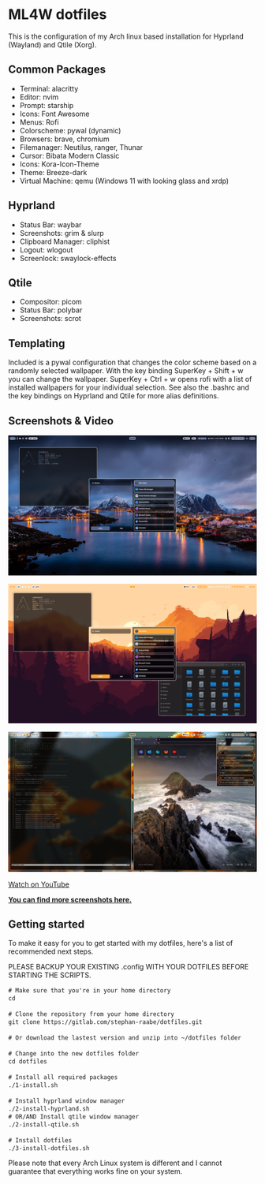 # ML4W dotfiles

This is the configuration of my Arch linux based installation for Hyprland (Wayland) and Qtile (Xorg).

## Common Packages

- Terminal: alacritty
- Editor: nvim
- Prompt: starship
- Icons: Font Awesome
- Menus: Rofi
- Colorscheme: pywal (dynamic)
- Browsers: brave, chromium
- Filemanager: Neutilus, ranger, Thunar
- Cursor: Bibata Modern Classic
- Icons: Kora-Icon-Theme
- Theme: Breeze-dark
- Virtual Machine: qemu (Windows 11 with looking glass and xrdp)

## Hyprland

- Status Bar: waybar
- Screenshots: grim & slurp
- Clipboard Manager: cliphist
- Logout: wlogout
- Screenlock: swaylock-effects

## Qtile

- Compositor: picom
- Status Bar: polybar
- Screenshots: scrot

## Templating

Included is a pywal configuration that changes the color scheme based on a randomly selected wallpaper. With the key binding SuperKey + Shift + w you can change the wallpaper. SuperKey + Ctrl + w opens rofi with a list of installed wallpapers for your individual selection. See also the .bashrc and the key bindings on Hyprland and Qtile for more alias definitions.

## Screenshots & Video

<a href="http://www.youtube.com/watch?feature=player_embedded&v=EujO_5KvCCo" target="_blank"><img src="screenshots/screenshot-23-1.png" alt="Click to watch on YouTube" /></a>

<a href="http://www.youtube.com/watch?feature=player_embedded&v=EujO_5KvCCo" target="_blank"><img src="screenshots/screenshot-23-2.png" alt="Click to watch on YouTube" /></a>

<a href="http://www.youtube.com/watch?feature=player_embedded&v=EujO_5KvCCo" target="_blank"><img src="screenshots/screenshot-23-3.png" alt="Click to watch on YouTube" /></a>

<a href="http://www.youtube.com/watch?feature=player_embedded&v=EujO_5KvCCo" target="_blank">Watch on YouTube</a>

<b><a href="https://gitlab.com/stephan-raabe/dotfiles/-/tree/main/screenshots?ref_type=heads">You can find more screenshots here.</a></b>

## Getting started

To make it easy for you to get started with my dotfiles, here's a list of recommended next steps.

PLEASE BACKUP YOUR EXISTING .config WITH YOUR DOTFILES BEFORE STARTING THE SCRIPTS.

```
# Make sure that you're in your home directory
cd

# Clone the repository from your home directory
git clone https://gitlab.com/stephan-raabe/dotfiles.git

# Or download the lastest version and unzip into ~/dotfiles folder

# Change into the new dotfiles folder
cd dotfiles

# Install all required packages
./1-install.sh

# Install hyprland window manager
./2-install-hyprland.sh
# OR/AND Install qtile window manager
./2-install-qtile.sh

# Install dotfiles
./3-install-dotfiles.sh

```
Please note that every Arch Linux system is different and I cannot guarantee that everything works fine on your system.

